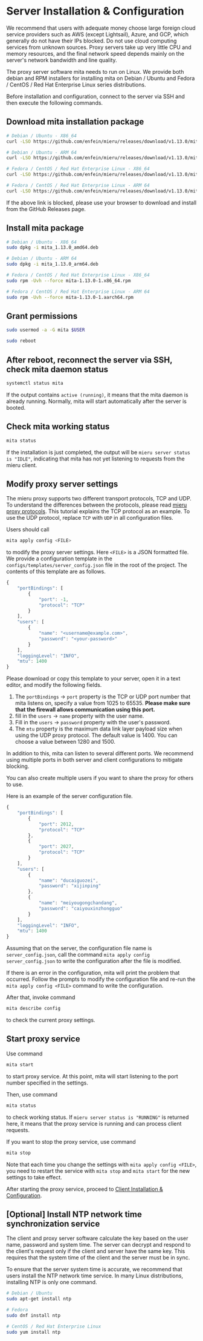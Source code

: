# Server Installation & Configuration

We recommend that users with adequate money choose large foreign cloud service providers such as AWS (except Lightsail), Azure, and GCP, which generally do not have their IPs blocked. Do not use cloud computing services from unknown sources. Proxy servers take up very little CPU and memory resources, and the final network speed depends mainly on the server's network bandwidth and line quality.

The proxy server software mita needs to run on Linux. We provide both debian and RPM installers for installing mita on Debian / Ubuntu and Fedora / CentOS / Red Hat Enterprise Linux series distributions.

Before installation and configuration, connect to the server via SSH and then execute the following commands.

## Download mita installation package

```sh
# Debian / Ubuntu - X86_64
curl -LSO https://github.com/enfein/mieru/releases/download/v1.13.0/mita_1.13.0_amd64.deb

# Debian / Ubuntu - ARM 64
curl -LSO https://github.com/enfein/mieru/releases/download/v1.13.0/mita_1.13.0_arm64.deb

# Fedora / CentOS / Red Hat Enterprise Linux - X86_64
curl -LSO https://github.com/enfein/mieru/releases/download/v1.13.0/mita-1.13.0-1.x86_64.rpm

# Fedora / CentOS / Red Hat Enterprise Linux - ARM 64
curl -LSO https://github.com/enfein/mieru/releases/download/v1.13.0/mita-1.13.0-1.aarch64.rpm
```

If the above link is blocked, please use your browser to download and install from the GitHub Releases page.

## Install mita package

```sh
# Debian / Ubuntu - X86_64
sudo dpkg -i mita_1.13.0_amd64.deb

# Debian / Ubuntu - ARM 64
sudo dpkg -i mita_1.13.0_arm64.deb

# Fedora / CentOS / Red Hat Enterprise Linux - X86_64
sudo rpm -Uvh --force mita-1.13.0-1.x86_64.rpm

# Fedora / CentOS / Red Hat Enterprise Linux - ARM 64
sudo rpm -Uvh --force mita-1.13.0-1.aarch64.rpm
```

## Grant permissions

```sh
sudo usermod -a -G mita $USER

sudo reboot
```

## After reboot, reconnect the server via SSH, check mita daemon status

```sh
systemctl status mita
```

If the output contains `active (running)`, it means that the mita daemon is already running. Normally, mita will start automatically after the server is booted.

## Check mita working status

```sh
mita status
```

If the installation is just completed, the output will be `mieru server status is "IDLE"`, indicating that mita has not yet listening to requests from the mieru client.

## Modify proxy server settings

The mieru proxy supports two different transport protocols, TCP and UDP. To understand the differences between the protocols, please read [mieru proxy protocols](https://github.com/enfein/mieru/blob/main/docs/protocol.md). This tutorial explains the TCP protocol as an example. To use the UDP protocol, replace `TCP` with `UDP` in all configuration files.

Users should call

```sh
mita apply config <FILE>
```

to modify the proxy server settings. Here `<FILE>` is a JSON formatted file. We provide a configuration template in the `configs/templates/server_config.json` file in the root of the project. The contents of this template are as follows.

```js
{
    "portBindings": [
        {
            "port": -1,
            "protocol": "TCP"
        }
    ],
    "users": [
        {
            "name": "<username@example.com>",
            "password": "<your-password>"
        }
    ],
    "loggingLevel": "INFO",
    "mtu": 1400
}
```

Please download or copy this template to your server, open it in a text editor, and modify the following fields.

1. The `portBindings` -> `port` property is the TCP or UDP port number that mita listens on, specify a value from 1025 to 65535. **Please make sure that the firewall allows communication using this port.**
2. fill in the `users` -> `name` property with the user name.
3. Fill in the `users` -> `password` property with the user's password.
4. The `mtu` property is the maximum data link layer payload size when using the UDP proxy protocol. The default value is 1400. You can choose a value between 1280 and 1500.

In addition to this, mita can listen to several different ports. We recommend using multiple ports in both server and client configurations to mitigate blocking.

You can also create multiple users if you want to share the proxy for others to use.

Here is an example of the server configuration file.

```js
{
    "portBindings": [
        {
            "port": 2012,
            "protocol": "TCP"
        },
        {
            "port": 2027,
            "protocol": "TCP"
        }
    ],
    "users": [
        {
            "name": "ducaiguozei",
            "password": "xijinping"
        },
        {
            "name": "meiyougongchandang",
            "password": "caiyouxinzhongguo"
        }
    ],
    "loggingLevel": "INFO",
    "mtu": 1400
}
```

Assuming that on the server, the configuration file name is `server_config.json`, call the command `mita apply config server_config.json` to write the configuration after the file is modified.

If there is an error in the configuration, mita will print the problem that occurred. Follow the prompts to modify the configuration file and re-run the `mita apply config <FILE>` command to write the configuration.

After that, invoke command

```sh
mita describe config
```

to check the current proxy settings.

## Start proxy service

Use command

```sh
mita start
```

to start proxy service. At this point, mita will start listening to the port number specified in the settings.

Then, use command

```sh
mita status
```

to check working status. If `mieru server status is "RUNNING"` is returned here, it means that the proxy service is running and can process client requests.

If you want to stop the proxy service, use command

```sh
mita stop
```

Note that each time you change the settings with `mita apply config <FILE>`, you need to restart the service with `mita stop` and `mita start` for the new settings to take effect.

After starting the proxy service, proceed to [Client Installation & Configuration](https://github.com/enfein/mieru/blob/main/docs/client-install.md).

## [Optional] Install NTP network time synchronization service

The client and proxy server software calculate the key based on the user name, password and system time. The server can decrypt and respond to the client's request only if the client and server have the same key. This requires that the system time of the client and the server must be in sync.

To ensure that the server system time is accurate, we recommend that users install the NTP network time service. In many Linux distributions, installing NTP is only one command.

```sh
# Debian / Ubuntu
sudo apt-get install ntp

# Fedora
sudo dnf install ntp

# CentOS / Red Hat Enterprise Linux
sudo yum install ntp
```
